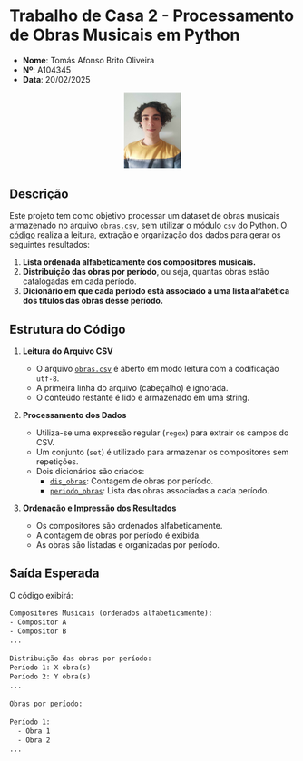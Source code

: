# Trabalho de Casa 2 - Processamento de Obras Musicais em Python

- **Nome**: Tomás Afonso Brito Oliveira  
- **Nº**: A104345  
- **Data**: 20/02/2025

<p align="center">
  <img src="../foto.jpg" alt="Foto do aluno" style="width: 20%;">
</p>

## Descrição
Este projeto tem como objetivo processar um dataset de obras musicais armazenado no arquivo [`obras.csv`](./obras.csv), sem utilizar o módulo `csv` do Python. O [código](./tpc2.py) realiza a leitura, extração e organização dos dados para gerar os seguintes resultados:

1. **Lista ordenada alfabeticamente dos compositores musicais.**
2. **Distribuição das obras por período**, ou seja, quantas obras estão catalogadas em cada período.
3. **Dicionário em que cada período está associado a uma lista alfabética dos títulos das obras desse período.**

## Estrutura do Código
1. **Leitura do Arquivo CSV**
   - O arquivo [`obras.csv`](./obras.csv) é aberto em modo leitura com a codificação `utf-8`.
   - A primeira linha do arquivo (cabeçalho) é ignorada.
   - O conteúdo restante é lido e armazenado em uma string.

2. **Processamento dos Dados**
   - Utiliza-se uma expressão regular (`regex`) para extrair os campos do CSV.
   - Um conjunto (`set`) é utilizado para armazenar os compositores sem repetições.
   - Dois dicionários são criados:
     - [`dis_obras`](./tpc2.py): Contagem de obras por período.
     - [`periodo_obras`](./tpc2.py): Lista das obras associadas a cada período.

3. **Ordenação e Impressão dos Resultados**
   - Os compositores são ordenados alfabeticamente.
   - A contagem de obras por período é exibida.
   - As obras são listadas e organizadas por período.

## Saída Esperada
O código exibirá:

```
Compositores Musicais (ordenados alfabeticamente):
- Compositor A
- Compositor B
...

Distribuição das obras por período:
Período 1: X obra(s)
Período 2: Y obra(s)
...

Obras por período:

Período 1:
  - Obra 1
  - Obra 2
...
```

